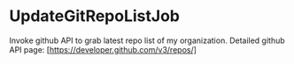 UpdateGitRepoListJob
====================
Invoke github API to grab latest repo list of my organization.
Detailed github API page:
[https://developer.github.com/v3/repos/]

